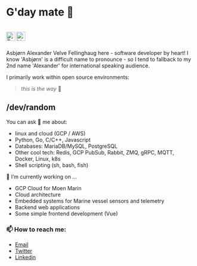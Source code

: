 # G'day mate 👋

<br />
<a href="https://twitter.com/assbear">
  <img align="left" alt="Twitter" width="24px" src="https://cdn.jsdelivr.net/npm/simple-icons@v3/icons/twitter.svg" />
</a>
<a href="https://www.linkedin.com/in/asbjornfellinghaug">
  <img align="left" alt="LinkedIn" width="24px" src="https://cdn.jsdelivr.net/npm/simple-icons@v3/icons/linkedin.svg" />
</a>
<br />
<br />

Asbjørn Alexander Velve Fellinghaug here - software developer by heart! I know 'Asbjørn' is a difficult name to pronounce - so I tend to fallback to my 2nd name 'Alexander' for international speaking audience.

I primarily work within open source environments:
> _this is the way_ 🖖


## /dev/random

You can ask 💬 me about:
- linux and cloud (GCP / AWS)
- Python, Go, C/C++, Javascript
- Databases: MariaDB/MySQL, PostgreSQL
- Other cool tech: Redis, GCP PubSub, Rabbit, ZMQ, gRPC, MQTT, Docker, Linux, k8s
- Shell scripting (sh, bash, fish)


🔭 I’m currently working on ...
- GCP Cloud for Moen Marin
- Cloud architecture
- Embedded systems for Marine vessel sensors and telemetry
- Backend web applications
- Some simple frontend development (Vue)


### 📫 How to reach me:

- [Email](mailto:asbjorn@fellinghaug.com)
- [Twitter](https://twitter.com/assbear)
- [Linkedin](https://www.linkedin.com/in/asbjornfellinghaug)
